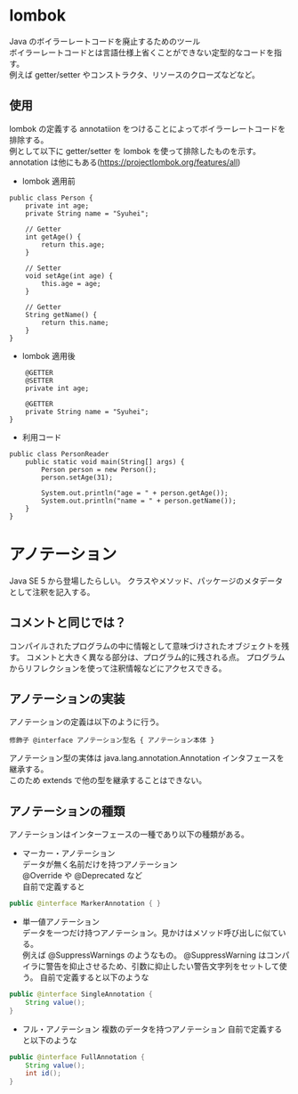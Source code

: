 # lombok

Java のボイラーレートコードを廃止するためのツール  
ボイラーレートコードとは言語仕様上省くことができない定型的なコードを指す。  
例えば getter/setter やコンストラクタ、リソースのクローズなどなど。  

## 使用

lombok の定義する annotatiion をつけることによってボイラーレートコードを排除する。  
例として以下に getter/setter を lombok を使って排除したものを示す。
annotation は他にもある(https://projectlombok.org/features/all) 
* lombok 適用前
```java:
public class Person {
	private int age;
	private String name = "Syuhei";
	
	// Getter
	int getAge() {
		return this.age;	
	}
	
	// Setter
	void setAge(int age) {
		this.age = age;
	}
	
	// Getter
	String getName() {
		return this.name;
	}
}
```
* lombok 適用後
```public class Person {
	@GETTER
	@SETTER
	private int age;
	
	@GETTER
	private String name = "Syuhei";	
}
```
* 利用コード
```java:
public class PersonReader
	public static void main(String[] args) {
		Person person = new Person();
		person.setAge(31);
		
		System.out.println("age = " + person.getAge());
		System.out.println("name = " + person.getName());
	}
}
```

# アノテーション

Java SE 5 から登場したらしい。
クラスやメソッド、パッケージのメタデータとして注釈を記入する。

## コメントと同じでは？

コンパイルされたプログラムの中に情報として意味づけされたオブジェクトを残す。
コメントと大きく異なる部分は、プログラム的に残される点。
プログラムからリフレクションを使って注釈情報などにアクセスできる。

## アノテーションの実装

アノテーションの定義は以下のように行う。
```java:
修飾子 @interface アノテーション型名 { アノテーション本体 }  
```
アノテーション型の実体は java.lang.annotation.Annotation インタフェースを継承する。  
このため extends で他の型を継承することはできない。 

## アノテーションの種類

アノテーションはインターフェースの一種であり以下の種類がある。
* マーカー・アノテーション  
データが無く名前だけを持つアノテーション  
@Override や @Deprecated など  
自前で定義すると
```java
public @interface MarkerAnnotation { }
```
* 単一値アノテーション  
データを一つだけ持つアノテーション。見かけはメソッド呼び出しに似ている。  
例えば @SuppressWarnings のようなもの。
@SuppressWarning はコンパイラに警告を抑止させるため、引数に抑止したい警告文字列をセットして使う。
自前で定義すると以下のような
```java
public @interface SingleAnnotation { 
	String value();
}
```
* フル・アノテーション
複数のデータを持つアノテーション
自前で定義すると以下のような  
```java
public @interface FullAnnotation {
	String value();
	int id();
}
```

